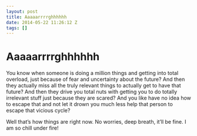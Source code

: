 ```yaml
---
layout: post
title: Aaaaarrrrghhhhhh
date: 2014-05-22 11:26:12 Z
tags: []
---
```

# Aaaaarrrrghhhhhh

You know when someone is doing a million things and getting into total overload, just because of fear and uncertainty about the future? And then they actually miss all the truly relevant things to actually get to have that future? And then they drive you total nuts with getting you to do totally irrelevant stuff just because they are scared? And you like have no idea how to escape that and not let it drown you much less help that person to escape that vicious cycle?

Well that’s how things are right now. No worries, deep breath, it’ll be fine. I am so chill under fire!
